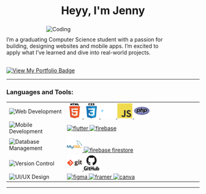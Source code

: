 <h1 align="center">Heyy, I'm Jenny</h1>
<h3 align="center"></h3>
<img align="right" alt="Coding" width="400" src="https://miro.medium.com/v2/resize:fit:1080/1*vBi4Ycgdn5t3lu2SvQXuog.gif">


 <p style = "margin-top: 50px;">
        I’m a graduating Computer Science student with a passion for <br>
        building, designing websites and mobile apps. I’m excited to <br>
        apply what I’ve learned and dive into real-world projects.
      </p>


<p style="text-align: left; margin-top: 30px;" >
  <a href="https://imjennylyn.github.io/" target="_blank">
 <img width="200" src="https://img.shields.io/badge/Visit%20My%20Portfolio-ArmyGreen?style=for-the-badge&color=3B5E40" alt="View My Portfolio Badge"/>
  </a>
</p>

---

<h3 style="text-align: left;">Languages and Tools:</h3>

<table style="max-width: 1000px; width: 100%;">
  <tr>
    <td style="width: 30%;">
      <img src="https://img.shields.io/badge/Web%20Development-ArmyGreen?style=for-the-badge&color=3B5E40" alt="Web Development"/>
    </td>
    <td style="width: 70%;">
      <a href="https://developer.mozilla.org/en-US/docs/Web/HTML" target="_blank">
        <img src="https://raw.githubusercontent.com/devicons/devicon/master/icons/html5/html5-original-wordmark.svg" alt="html5" width="40" height="40"/>
      </a>
      <a href="https://developer.mozilla.org/en-US/docs/Web/CSS" target="_blank">
        <img src="https://raw.githubusercontent.com/devicons/devicon/master/icons/css3/css3-original-wordmark.svg" alt="css3" width="40" height="40"/>
      </a>
      <a href="https://tailwindcss.com/" target="_blank">
        <img src="https://raw.githubusercontent.com/devicons/devicon/master/icons/tailwindcss/tailwindcss-original-wordmark.svg" alt="tailwind" width="40" height="40"/>
      </a>
      <a href="https://www.javascript.com/" target="_blank">
        <img src="https://raw.githubusercontent.com/devicons/devicon/master/icons/javascript/javascript-original.svg" alt="javascript" width="40" height="40"/>
      </a>
      <a href="https://www.php.net/" target="_blank">
        <img src="https://raw.githubusercontent.com/devicons/devicon/master/icons/php/php-original.svg" alt="php" width="40" height="40"/>
      </a>
    </td>
  </tr>
  <tr>
    <td>
      <img src="https://img.shields.io/badge/Mobile%20Development-ArmyGreen?style=for-the-badge&color=3B5E40" alt="Mobile Development"/>
    </td>
    <td>
      <a href="https://flutter.dev/" target="_blank">
        <img src="https://www.vectorlogo.zone/logos/flutterio/flutterio-icon.svg" alt="flutter" width="40" height="40"/>
      </a>
      <a href="https://firebase.google.com/docs/auth" target="_blank">
        <img src="https://www.vectorlogo.zone/logos/firebase/firebase-icon.svg" alt="firebase" width="40" height="40"/>
      </a>
    </td>
  </tr>
  <tr>
    <td>
      <img src="https://img.shields.io/badge/Database%20Management-ArmyGreen?style=for-the-badge&color=3B5E40" alt="Database Management"/>
    </td>
    <td>
      <a href="https://www.mysql.com/" target="_blank">
        <img src="https://raw.githubusercontent.com/devicons/devicon/master/icons/mysql/mysql-original-wordmark.svg" alt="mysql" width="40" height="40"/>
      </a>
      <a href="https://firebase.google.com/docs/firestore" target="_blank">
        <img src="https://www.vectorlogo.zone/logos/firebase/firebase-icon.svg" alt="firebase firestore" width="40" height="40"/>
      </a>
    </td>
  </tr>
  <tr>
    <td>
      <img src="https://img.shields.io/badge/Version%20Control-ArmyGreen?style=for-the-badge&color=3B5E40" alt="Version Control"/>
    </td>
    <td>
      <a href="https://git-scm.com/" target="_blank">
        <img src="https://raw.githubusercontent.com/devicons/devicon/master/icons/git/git-original-wordmark.svg" alt="git" width="40" height="40"/>
      </a>
      <a href="https://github.com/" target="_blank">
        <img src="https://raw.githubusercontent.com/devicons/devicon/master/icons/github/github-original-wordmark.svg" alt="github" width="40" height="40"/>
      </a>
    </td>
  </tr>
  <tr>
    <td>
      <img src="https://img.shields.io/badge/UI%2FUX%20Design-ArmyGreen?style=for-the-badge&color=3B5E40" alt="UI/UX Design"/>
    </td>
    <td>
      <a href="https://www.figma.com/" target="_blank">
        <img src="https://www.vectorlogo.zone/logos/figma/figma-icon.svg" alt="figma" width="40" height="40"/>
      </a>
      <a href="https://www.framer.com/" target="_blank">
        <img src="https://www.vectorlogo.zone/logos/framer/framer-icon.svg" alt="framer" width="40" height="40"/>
      </a>
      <a href="https://www.canva.com/" target="_blank">
        <img src="https://www.vectorlogo.zone/logos/canva/canva-icon.svg" alt="canva" width="40" height="40"/>
      </a>
    </td>
  </tr>
</table>


---
<!--<p align="center">
  <img alt="Coding" src="https://tenor.com/view/zhongli-heart-genshinreact-gif-21636416.gif" width="200"/>
  <img alt="Coding" src="https://tenor.com/view/alhaitham-haitham-alhaitham-fawn-alhaitham-genshin-genshin-gif-27414207.gif" width="200"/>
  <img alt="Coding" src="https://tenor.com/view/ayato-genshin-impact-boba-tea-ayato-boba-tea-boba-lord-gif-27224884.gif" width="200"/>
</p>// -->

